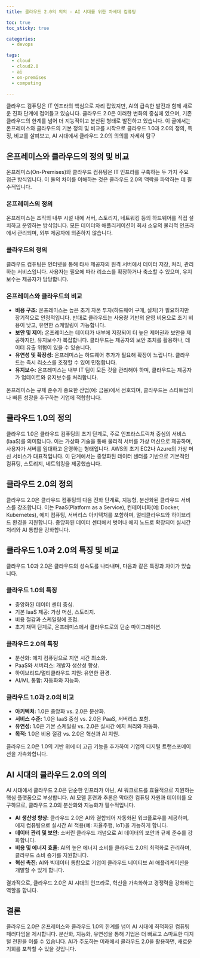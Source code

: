 ```yaml
---
title: 클라우드 2.0의 의의 - AI 시대를 위한 차세대 컴퓨팅

toc: true
toc_sticky: true

categories:
  - devops

tags:
  - cloud
  - cloud2.0
  - ai
  - on-premises
  - computing

---
```


클라우드 컴퓨팅은 IT 인프라의 핵심으로 자리 잡았지만, AI의 급속한 발전과 함께 새로운 진화 단계에 접어들고 있습니다. 클라우드 2.0은 이러한 변화의 중심에 있으며, 기존 클라우드의 한계를 넘어 더 지능적이고 분산된 형태로 발전하고 있습니다. 이 글에서는 온프레미스와 클라우드의 기본 정의 및 비교를 시작으로 클라우드 1.0과 2.0의 정의, 특징, 비교를 살펴보고, AI 시대에서 클라우드 2.0의 의의를 자세히 탐구

## 온프레미스와 클라우드의 정의 및 비교

온프레미스(On-Premises)와 클라우드 컴퓨팅은 IT 인프라를 구축하는 두 가지 주요 접근 방식입니다. 이 둘의 차이를 이해하는 것은 클라우드 2.0의 맥락을 파악하는 데 필수적입니다.

### 온프레미스의 정의
온프레미스는 조직의 내부 시설 내에 서버, 스토리지, 네트워킹 등의 하드웨어를 직접 설치하고 운영하는 방식입니다. 모든 데이터와 애플리케이션이 회사 소유의 물리적 인프라에서 관리되며, 외부 제공자에 의존하지 않습니다.

### 클라우드의 정의
클라우드 컴퓨팅은 인터넷을 통해 타사 제공자의 원격 서버에서 데이터 저장, 처리, 관리하는 서비스입니다. 사용자는 필요에 따라 리소스를 확장하거나 축소할 수 있으며, 유지보수는 제공자가 담당합니다.

### 온프레미스와 클라우드의 비교
- **비용 구조:** 온프레미스는 높은 초기 자본 투자(하드웨어 구매, 설치)가 필요하지만 장기적으로 안정적입니다. 반대로 클라우드는 사용량 기반의 운영 비용으로 초기 비용이 낮고, 유연한 스케일링이 가능합니다.
- **보안 및 제어:** 온프레미스는 데이터가 내부에 저장되어 더 높은 제어권과 보안을 제공하지만, 유지보수가 복잡합니다. 클라우드는 제공자의 보안 조치를 활용하나, 데이터 유출 위험이 있을 수 있습니다.
- **유연성 및 확장성:** 온프레미스는 하드웨어 추가가 필요해 확장이 느립니다. 클라우드는 즉시 리소스를 조정할 수 있어 민첩합니다.
- **유지보수:** 온프레미스는 내부 IT 팀이 모든 것을 관리해야 하며, 클라우드는 제공자가 업데이트와 유지보수를 처리합니다.

온프레미스는 규제 준수가 중요한 산업(예: 금융)에서 선호되며, 클라우드는 스타트업이나 빠른 성장을 추구하는 기업에 적합합니다.

## 클라우드 1.0의 정의

클라우드 1.0은 클라우드 컴퓨팅의 초기 단계로, 주로 인프라스트럭처 중심의 서비스(IaaS)를 의미합니다. 이는 가상화 기술을 통해 물리적 서버를 가상 머신으로 제공하며, 사용자가 서버를 임대하고 운영하는 형태입니다. AWS의 초기 EC2나 Azure의 가상 머신 서비스가 대표적입니다. 이 단계에서는 중앙화된 데이터 센터를 기반으로 기본적인 컴퓨팅, 스토리지, 네트워킹을 제공했습니다.

## 클라우드 2.0의 정의

클라우드 2.0은 클라우드 컴퓨팅의 다음 진화 단계로, 지능형, 분산화된 클라우드 서비스를 강조합니다. 이는 PaaS(Platform as a Service), 컨테이너화(예: Docker, Kubernetes), 에지 컴퓨팅, 서버리스 아키텍처를 포함하며, 멀티클라우드와 하이브리드 환경을 지원합니다. 중앙화된 데이터 센터에서 벗어나 에지 노드로 확장되어 실시간 처리와 AI 통합을 강화합니다.

## 클라우드 1.0과 2.0의 특징 및 비교

클라우드 1.0과 2.0은 클라우드의 성숙도를 나타내며, 다음과 같은 특징과 차이가 있습니다.

### 클라우드 1.0의 특징
- 중앙화된 데이터 센터 중심.
- 기본 IaaS 제공: 가상 머신, 스토리지.
- 비용 절감과 스케일링에 초점.
- 초기 채택 단계로, 온프레미스에서 클라우드로의 단순 마이그레이션.

### 클라우드 2.0의 특징
- 분산화: 에지 컴퓨팅으로 지연 시간 최소화.
- PaaS와 서버리스: 개발자 생산성 향상.
- 하이브리드/멀티클라우드 지원: 유연한 환경.
- AI/ML 통합: 자동화와 지능화.

### 클라우드 1.0과 2.0의 비교
- **아키텍처:** 1.0은 중앙화 vs. 2.0은 분산화.
- **서비스 수준:** 1.0은 IaaS 중심 vs. 2.0은 PaaS, 서버리스 포함.
- **유연성:** 1.0은 기본 스케일링 vs. 2.0은 실시간 에지 처리와 자동화.
- **목적:** 1.0은 비용 절감 vs. 2.0은 혁신과 AI 지원.

클라우드 2.0은 1.0의 기반 위에 더 고급 기능을 추가하여 기업의 디지털 트랜스포메이션을 가속화합니다.

## AI 시대의 클라우드 2.0의 의의

AI 시대에서 클라우드 2.0은 단순한 인프라가 아닌, AI 워크로드를 효율적으로 지원하는 핵심 플랫폼으로 부상합니다. AI 모델 훈련과 추론은 막대한 컴퓨팅 자원과 데이터를 요구하므로, 클라우드 2.0의 분산화와 지능화가 필수적입니다.

- **AI 생산성 향상:** 클라우드 2.0은 AI와 결합되어 자동화된 워크플로우를 제공하며, 에지 컴퓨팅으로 실시간 AI 적용(예: 자율주행, IoT)을 가능하게 합니다.
- **데이터 관리 및 보안:** 소버린 클라우드 개념으로 AI 데이터의 보안과 규제 준수를 강화합니다.
- **비용 및 에너지 효율:** AI의 높은 에너지 소비를 클라우드 2.0의 최적화로 관리하며, 클라우드 소비 증가를 지원합니다.
- **혁신 촉진:** AI와 빅데이터 통합으로 기업이 클라우드 네이티브 AI 애플리케이션을 개발할 수 있게 합니다.

결과적으로, 클라우드 2.0은 AI 시대의 인프라로, 혁신을 가속화하고 경쟁력을 강화하는 역할을 합니다.

## 결론

클라우드 2.0은 온프레미스와 클라우드 1.0의 한계를 넘어 AI 시대에 최적화된 컴퓨팅 패러다임을 제시합니다. 분산화, 지능화, 유연성을 통해 기업은 더 빠르고 스마트한 디지털 전환을 이룰 수 있습니다. AI가 주도하는 미래에서 클라우드 2.0을 활용하면, 새로운 기회를 포착할 수 있을 것입니다. 